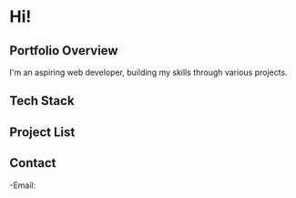 # Hi!
## Portfolio Overview
I'm an aspiring web developer, building my skills through various projects.
## Tech Stack
## Project List
## Contact
-Email: 

